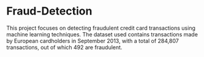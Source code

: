 # Fraud-Detection
This project focuses on detecting fraudulent credit card transactions using machine learning techniques. The dataset used contains transactions made by European cardholders in September 2013, with a total of 284,807 transactions, out of which 492 are fraudulent. 
